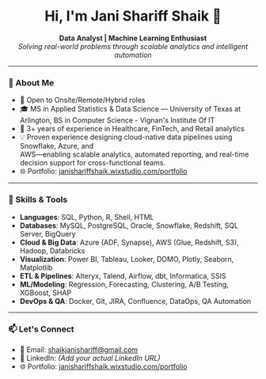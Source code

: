
<h1 align="center">Hi, I'm Jani Shariff Shaik 👋</h1>

<p align="center">
  <b>Data Analyst | Machine Learning Enthusiast</b><br>
  <i>Solving real-world problems through scalable analytics and intelligent automation</i>
</p>

---

### 💼 About Me

- 📍 Open to Onsite/Remote/Hybrid roles
- 🎓 MS in Applied Statistics & Data Science — University of Texas at Arlington, BS in Computer Science - Vignan's Institute Of IT
- 🧠 3+ years of experience in Healthcare, FinTech, and Retail analytics
- 💡 Proven experience designing cloud-native data pipelines using Snowflake, Azure, and                                                                  
      AWS—enabling scalable analytics, automated reporting, and real-time decision support for cross-functional teams.
- 🌐 Portfolio: [janishariffshaik.wixstudio.com/portfolio](https://janishariffshaik.wixstudio.com/portfolio)

---

### 🔧 Skills & Tools

- **Languages**: SQL, Python, R, Shell, HTML
- **Databases**: MySQL, PostgreSQL, Oracle, Snowflake, Redshift, SQL Server, BigQuery
- **Cloud & Big Data**: Azure (ADF, Synapse), AWS (Glue, Redshift, S3), Hadoop, Databricks
- **Visualization**: Power BI, Tableau, Looker, DOMO, Plotly, Seaborn, Matplotlib
- **ETL & Pipelines**: Alteryx, Talend, Airflow, dbt, Informatica, SSIS
- **ML/Modeling**: Regression, Forecasting, Clustering, A/B Testing, XGBoost, SHAP
- **DevOps & QA**: Docker, Git, JIRA, Confluence, DataOps, QA Automation

---

### 📫 Let's Connect

- 📧 Email: shaikjanishariff@gmail.com  
- 💼 LinkedIn: *(Add your actual LinkedIn URL)*  
- 🌐 Portfolio: [janishariffshaik.wixstudio.com/portfolio](https://janishariffshaik.wixstudio.com/portfolio)
